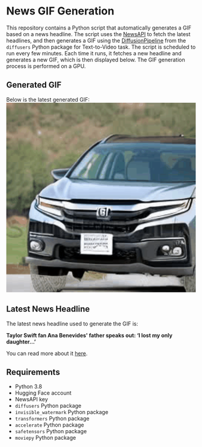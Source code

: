 # News GIF Generation
This repository contains a Python script that automatically generates a GIF based on a news headline. The script uses the [NewsAPI](https://newsapi.org/) to fetch the latest headlines, and then generates a GIF using the [DiffusionPipeline](https://github.com/huggingface/diffusers) from the `diffusers` Python package for Text-to-Video task.
The script is scheduled to run every few minutes. Each time it runs, it fetches a new headline and generates a new GIF, which is then displayed below. The GIF generation process is performed on a GPU.

## Generated GIF
Below is the latest generated GIF:
![Generated GIF](output.gif?raw=true&v=1700512440)

## Latest News Headline
The latest news headline used to generate the GIF is:

**Taylor Swift fan Ana Benevides' father speaks out: ‘I lost my only daughter…’**

You can read more about it [here](https://www.hindustantimes.com/entertainment/music/taylor-swift-fan-ana-benevides-father-speaks-out-if-negligence-is-confirmed-someone-will-be-punished-101700394365313.html).

## Requirements
- Python 3.8
- Hugging Face account
- NewsAPI key
- `diffusers` Python package
- `invisible_watermark` Python package
- `transformers` Python package
- `accelerate` Python package
- `safetensors` Python package
- `moviepy` Python package
